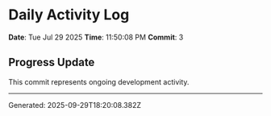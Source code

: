 # Daily Activity Log

**Date**: Tue Jul 29 2025
**Time**: 11:50:08 PM
**Commit**: 3

## Progress Update

This commit represents ongoing development activity.

---
Generated: 2025-09-29T18:20:08.382Z
